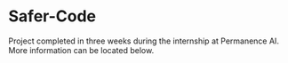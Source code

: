 # Safer-Code

Project completed in three weeks during the internship at Permanence AI. More information can be located below.
